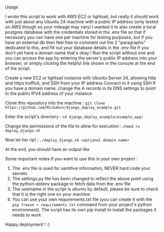 Usage 

I wrote this script to work with AWS EC2 or lightsail, but really it should work with just about any Ubuntu 24 machine with a public IP address (only tested on AWS though so your mileage may vary)
I wanted it to also create a local postgres database with the credentials stored in the .env file so that if necessary you can have one per machine for testing purposes, but if you have an external db then feel free to comment out the 2 "paragraphs" dedicated to this, and fill out your database details in the .env file
If you don't yet have a domain name that's okay ! Run the script without one and you can access the app by entering the server's public IP address into your browser, or simply clicking the helpful link shown in the console at the end of the script.

Create a new EC2 or lightsail instance with Ubuntu Server 24, allowing http and https traffick, and SSH from your IP address
Connect to it using SSH
If you have a domain name, change the A records in its DNS settings to point to the publiv IPV4 address of your instance

Clone this repository into the machine : `git clone https://github.com/Mickdevv/django_deploy_example.git` 

Enter the script's directory : `cd django_deploy_example/example_app/`

Change the permissions of the file to allow for execution : `chmod +x deploy_django.sh`

Now let her rip! : `./deploy_django.sh <optional domain name>`


At the end, you should have an output like 

Some important notes if you want to use this in your own project :

1. The .env file is used for sentitive information, NEVER hard code your secrets
2. The settings.py file has been changed to reflect the above point using the python-dotenv package to fetch data from the .env file
3. The username in the script is ubuntu by default, please be sure to check that it is the right one on your machine
4. You can use your own requirements.txt file (you can create it with the `pip freeze > requirements.txt` command from your project's python environment). The script has its own pip install to install the packages it needs to work

Happy deployment ! :) 
